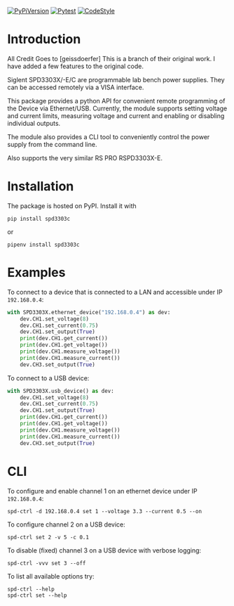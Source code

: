 [![PyPiVersion](https://img.shields.io/pypi/v/spd3303x.svg)](https://pypi.org/project/spd3303x)
[![Pytest](https://github.com/geissdoerfer/python-spd3303x/actions/workflows/python-tests.yml/badge.svg)](https://github.com/geissdoerfer/python-spd3303x/actions/workflows/python-tests.yml)
[![CodeStyle](https://img.shields.io/badge/code%20style-black-000000.svg)](https://github.com/psf/black)


# Introduction
All Credit Goes to [geissdoerfer] This is a branch of their original work. I have added a few features to the original code.

Siglent SPD3303X/-E/C are programmable lab bench power supplies.
They can be accessed remotely via a VISA interface.

This package provides a python API for convenient remote programming of the Device via Ethernet/USB.
Currently, the module supports setting voltage and current limits, measuring voltage and current and enabling or disabling individual outputs.

The module also provides a CLI tool to conveniently control the power supply from the command line.

Also supports the very similar RS PRO RSPD3303X-E.

# Installation

The package is hosted on PyPI. Install it with

```
pip install spd3303c
```

or

```
pipenv install spd3303c
```

# Examples

To connect to a device that is connected to a LAN and accessible under IP `192.168.0.4`:

```python
with SPD3303X.ethernet_device("192.168.0.4") as dev:
    dev.CH1.set_voltage(8)
    dev.CH1.set_current(0.75)
    dev.CH1.set_output(True)
    print(dev.CH1.get_current())
    print(dev.CH1.get_voltage())
    print(dev.CH1.measure_voltage())
    print(dev.CH1.measure_current())
    dev.CH3.set_output(True)
```

To connect to a USB device:

```python
with SPD3303X.usb_device() as dev:
    dev.CH1.set_voltage(8)
    dev.CH1.set_current(0.75)
    dev.CH1.set_output(True)
    print(dev.CH1.get_current())
    print(dev.CH1.get_voltage())
    print(dev.CH1.measure_voltage())
    print(dev.CH1.measure_current())
    dev.CH3.set_output(True)
```

# CLI

To configure and enable channel 1 on an ethernet device under IP `192.168.0.4`:

```
spd-ctrl -d 192.168.0.4 set 1 --voltage 3.3 --current 0.5 --on
```

To configure channel 2 on a USB device:

```
spd-ctrl set 2 -v 5 -c 0.1
```

To disable (fixed) channel 3 on a USB device with verbose logging:

```
spd-ctrl -vvv set 3 --off
```

To list all available options try:

```
spd-ctrl --help
spd-ctrl set --help
```
